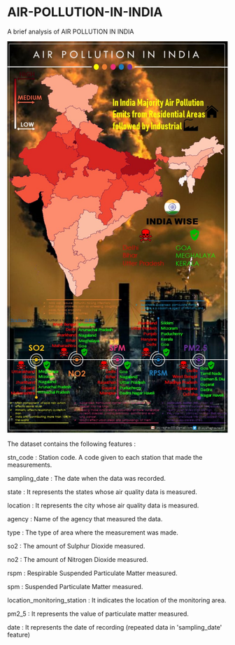 # AIR-POLLUTION-IN-INDIA
A brief analysis of AIR POLLUTION IN INDIA 

![](Ani02.jpg)



The dataset contains the following features :

stn_code : Station code. A code given to each station that made the measurements.

sampling_date : The date when the data was recorded.

state : It represents the states whose air quality data is measured.

location : It represents the city whose air quality data is measured.

agency : Name of the agency that measured the data.

type : The type of area where the measurement was made.

so2 : The amount of Sulphur Dioxide measured.

no2 : The amount of Nitrogen Dioxide measured.

rspm : Respirable Suspended Particulate Matter measured.

spm : Suspended Particulate Matter measured.

location_monitoring_station : It indicates the location of the monitoring area.

pm2_5 : It represents the value of particulate matter measured.

date : It represents the date of recording (repeated data in 'sampling_date' feature)
